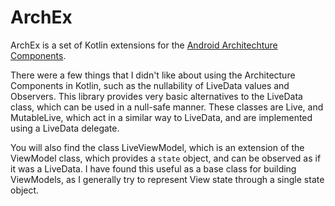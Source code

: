 # ArchEx

ArchEx is a set of Kotlin extensions for the [Android Architechture Components](https://developer.android.com/topic/libraries/architecture/index.html). 

There were a few things that I didn't like about using the Architecture Components in Kotlin, such as the nullability of LiveData values and Observers. This library provides very basic alternatives to the LiveData class, which can be used in a null-safe manner. These classes are Live, and MutableLive, which act in a similar way to LiveData, and are implemented using a LiveData delegate. 

You will also find the class LiveViewModel, which is an extension of the ViewModel class, which provides a `state` object, and can be observed as if it was a LiveData. I have found this useful as a base class for building ViewModels, as I generally try to represent View state through a single state object. 



